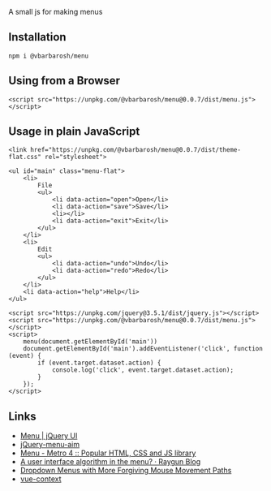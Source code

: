 A small js for making menus

## Installation

    npm i @vbarbarosh/menu

## Using from a Browser

    <script src="https://unpkg.com/@vbarbarosh/menu@0.0.7/dist/menu.js"></script>

## Usage in plain JavaScript

    <link href="https://unpkg.com/@vbarbarosh/menu@0.0.7/dist/theme-flat.css" rel="stylesheet">

    <ul id="main" class="menu-flat">
        <li>
            File
            <ul>
                <li data-action="open">Open</li>
                <li data-action="save">Save</li>
                <li></li>
                <li data-action="exit">Exit</li>
            </ul>
        </li>
        <li>
            Edit
            <ul>
                <li data-action="undo">Undo</li>
                <li data-action="redo">Redo</li>
            </ul>
        </li>
        <li data-action="help">Help</li>
    </ul>

    <script src="https://unpkg.com/jquery@3.5.1/dist/jquery.js"></script>
    <script src="https://unpkg.com/@vbarbarosh/menu@0.0.7/dist/menu.js"></script>
    <script>
        menu(document.getElementById('main'))
        document.getElementById('main').addEventListener('click', function (event) {
            if (event.target.dataset.action) {
                console.log('click', event.target.dataset.action);
            }
        });
    </script>

## Links

* [Menu | jQuery UI](https://jqueryui.com/menu/)
* [jQuery-menu-aim](https://github.com/kamens/jQuery-menu-aim)
* [Menu - Metro 4 :: Popular HTML, CSS and JS library](https://metroui.org.ua/menu.html)
* [A user interface algorithm in the menu? · Raygun Blog](https://raygun.com/blog/algorithm-menu-2/)
* [Dropdown Menus with More Forgiving Mouse Movement Paths](https://css-tricks.com/dropdown-menus-with-more-forgiving-mouse-movement-paths/)
* [vue-context](https://github.com/rawilk/vue-context)
